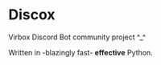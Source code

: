 # Discox
Virbox Discord Bot community project ^_^

Written in -blazingly fast- **effective** Python.
